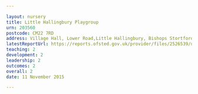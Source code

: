 ```yaml
---

layout: nursery
title: Little Hallingbury Playgroup
urn: 203560
postcode: CM22 7RD
address: Village Hall, Lower Road,Little Hallingbury, Bishops Stortford, Herts, CM22 7RD
latestReportUrl: https://reports.ofsted.gov.uk/provider/files/2526539/urn/203560.pdf
teaching: 2
development: 2
leadership: 2
outcomes: 2
overall: 2
date: 11 November 2015

---
```

